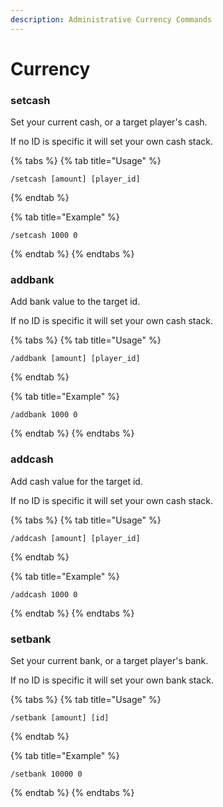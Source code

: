 ```yaml
---
description: Administrative Currency Commands
---
```


# Currency

### setcash

Set your current cash, or a target player's cash.

If no ID is specific it will set your own cash stack.

{% tabs %}
{% tab title="Usage" %}
```
/setcash [amount] [player_id]
```
{% endtab %}

{% tab title="Example" %}
```
/setcash 1000 0
```
{% endtab %}
{% endtabs %}

### addbank

Add bank value to the target id.

If no ID is specific it will set your own cash stack.

{% tabs %}
{% tab title="Usage" %}
```
/addbank [amount] [player_id]
```
{% endtab %}

{% tab title="Example" %}
```
/addbank 1000 0
```
{% endtab %}
{% endtabs %}

### addcash

Add cash value for the target id.

If no ID is specific it will set your own cash stack.

{% tabs %}
{% tab title="Usage" %}
```
/addcash [amount] [player_id]
```
{% endtab %}

{% tab title="Example" %}
```
/addcash 1000 0
```
{% endtab %}
{% endtabs %}

### setbank

Set your current bank, or a target player's bank.

If no ID is specific it will set your own bank stack.

{% tabs %}
{% tab title="Usage" %}
```
/setbank [amount] [id]
```
{% endtab %}

{% tab title="Example" %}
```
/setbank 10000 0
```
{% endtab %}
{% endtabs %}


